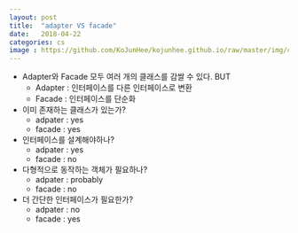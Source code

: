 ```yaml
---
layout: post
title:  "adapter VS facade"
date:   2018-04-22
categories: cs
image : https://github.com/KoJunHee/kojunhee.github.io/raw/master/img/cs_img.jpg
---
```


- Adapter와 Facade 모두 여러 개의 클래스를 감쌀 수 있다. BUT
  - Adapter : 인터페이스를 다른 인터페이스로 변환
  - Facade : 인터페이스를 단순화 
- 이미 존재하는 클래스가 있는가?
  - adpater : yes
  - facade : yes
- 인터페이스를 설계해야하나?
  - adpater : yes
  - facade : no
- 다형적으로 동작하는 객체가 필요하나?
  - adpater : probably
  - facade : no
- 더 간단한 인터페이스가 필요한가?
  - adpater : no
  - facade : yes

